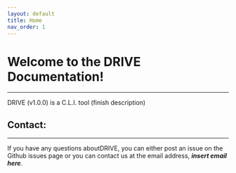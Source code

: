 ```yaml
---
layout: default
title: Home
nav_order: 1
---
```

# Welcome to the DRIVE Documentation!
---

DRIVE (v1.0.0) is a C.L.I. tool (finish description)


## Contact: 
---
If you have any questions aboutDRIVE, you can either post an issue on the Github issues page or you can contact us at the email address, ***insert email here***.
